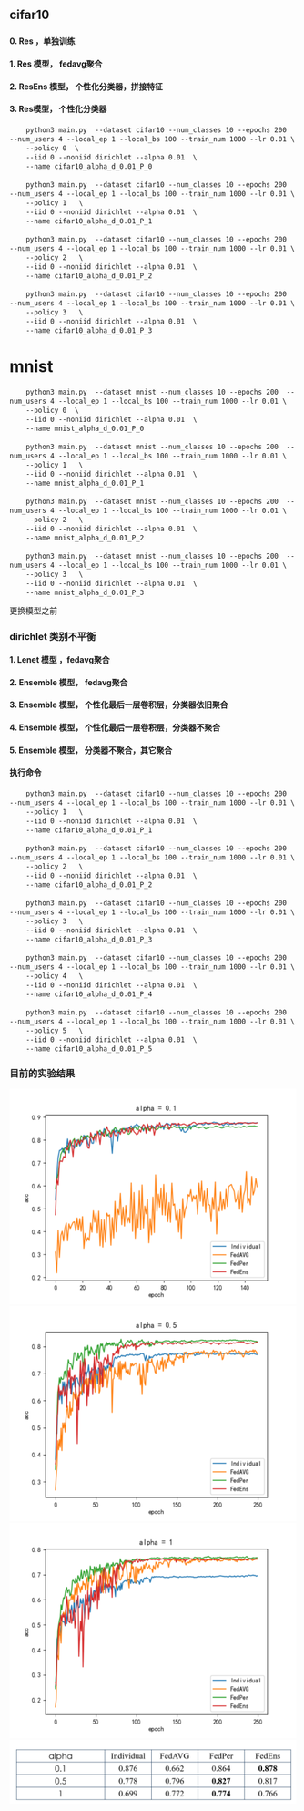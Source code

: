 ## cifar10



### 

#### 0.  Res ，单独训练
#### 1.  Res 模型， fedavg聚合
#### 2.  ResEns 模型， 个性化分类器，拼接特征
#### 3.  Res模型， 个性化分类器

        python3 main.py  --dataset cifar10 --num_classes 10 --epochs 200  --num_users 4 --local_ep 1 --local_bs 100 --train_num 1000 --lr 0.01 \
        --policy 0  \
        --iid 0 --noniid dirichlet --alpha 0.01  \
        --name cifar10_alpha_d_0.01_P_0

        python3 main.py  --dataset cifar10 --num_classes 10 --epochs 200  --num_users 4 --local_ep 1 --local_bs 100 --train_num 1000 --lr 0.01 \
        --policy 1   \
        --iid 0 --noniid dirichlet --alpha 0.01  \
        --name cifar10_alpha_d_0.01_P_1

        python3 main.py  --dataset cifar10 --num_classes 10 --epochs 200  --num_users 4 --local_ep 1 --local_bs 100 --train_num 1000 --lr 0.01 \
        --policy 2   \
        --iid 0 --noniid dirichlet --alpha 0.01  \
        --name cifar10_alpha_d_0.01_P_2

        python3 main.py  --dataset cifar10 --num_classes 10 --epochs 200  --num_users 4 --local_ep 1 --local_bs 100 --train_num 1000 --lr 0.01 \
        --policy 3   \
        --iid 0 --noniid dirichlet --alpha 0.01  \
        --name cifar10_alpha_d_0.01_P_3

# mnist 
        python3 main.py  --dataset mnist --num_classes 10 --epochs 200  --num_users 4 --local_ep 1 --local_bs 100 --train_num 1000 --lr 0.01 \
        --policy 0  \
        --iid 0 --noniid dirichlet --alpha 0.01  \
        --name mnist_alpha_d_0.01_P_0

        python3 main.py  --dataset mnist --num_classes 10 --epochs 200  --num_users 4 --local_ep 1 --local_bs 100 --train_num 1000 --lr 0.01 \
        --policy 1   \
        --iid 0 --noniid dirichlet --alpha 0.01  \
        --name mnist_alpha_d_0.01_P_1

        python3 main.py  --dataset mnist --num_classes 10 --epochs 200  --num_users 4 --local_ep 1 --local_bs 100 --train_num 1000 --lr 0.01 \
        --policy 2   \
        --iid 0 --noniid dirichlet --alpha 0.01  \
        --name mnist_alpha_d_0.01_P_2

        python3 main.py  --dataset mnist --num_classes 10 --epochs 200  --num_users 4 --local_ep 1 --local_bs 100 --train_num 1000 --lr 0.01 \
        --policy 3   \
        --iid 0 --noniid dirichlet --alpha 0.01  \
        --name mnist_alpha_d_0.01_P_3


更换模型之前
###     dirichlet 类别不平衡
#### 1.  Lenet 模型 ，fedavg聚合
#### 2.  Ensemble 模型， fedavg聚合
#### 3.  Ensemble 模型， 个性化最后一层卷积层，分类器依旧聚合
#### 4.  Ensemble 模型， 个性化最后一层卷积层，分类器不聚合
#### 5.  Ensemble 模型， 分类器不聚合，其它聚合
####     执行命令
        python3 main.py  --dataset cifar10 --num_classes 10 --epochs 200  --num_users 4 --local_ep 1 --local_bs 100 --train_num 1000 --lr 0.01 \
        --policy 1   \
        --iid 0 --noniid dirichlet --alpha 0.01  \
        --name cifar10_alpha_d_0.01_P_1

        python3 main.py  --dataset cifar10 --num_classes 10 --epochs 200  --num_users 4 --local_ep 1 --local_bs 100 --train_num 1000 --lr 0.01 \
        --policy 2   \
        --iid 0 --noniid dirichlet --alpha 0.01  \
        --name cifar10_alpha_d_0.01_P_2

        python3 main.py  --dataset cifar10 --num_classes 10 --epochs 200  --num_users 4 --local_ep 1 --local_bs 100 --train_num 1000 --lr 0.01 \
        --policy 3   \
        --iid 0 --noniid dirichlet --alpha 0.01  \
        --name cifar10_alpha_d_0.01_P_3

        python3 main.py  --dataset cifar10 --num_classes 10 --epochs 200  --num_users 4 --local_ep 1 --local_bs 100 --train_num 1000 --lr 0.01 \
        --policy 4   \
        --iid 0 --noniid dirichlet --alpha 0.01  \
        --name cifar10_alpha_d_0.01_P_4

        python3 main.py  --dataset cifar10 --num_classes 10 --epochs 200  --num_users 4 --local_ep 1 --local_bs 100 --train_num 1000 --lr 0.01 \
        --policy 5   \
        --iid 0 --noniid dirichlet --alpha 0.01  \
        --name cifar10_alpha_d_0.01_P_5

### 目前的实验结果

![img_4.png](img_4.png)
![img_5.png](img_5.png)
![img_6.png](img_6.png)
![img_8.png](img_8.png)